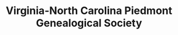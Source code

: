 ---
layout: repo
title: "Virginia-North Carolina Piedmont Genealogical Society"
id: 16571
permalink: repos/16571/
---